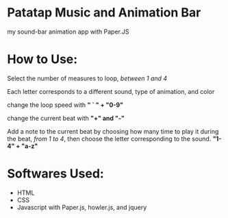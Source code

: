 # Patatap Music and Animation Bar
my sound-bar animation app with Paper.JS

# How to Use:
Select the number of measures to loop, _between 1 and 4_

Each letter corresponds to a different sound, type of animation, and color

change the loop speed with __" ` " + "0-9"__

change the current beat with __"+" and "-"__

Add a note to the current beat by choosing how many time to play it during the beat,
_from 1 to 4_, then choose the letter corresponding to the sound. __"1-4" + "a-z"__

# Softwares Used:
* HTML
* CSS
* Javascript with Paper.js, howler.js, and jquery 
